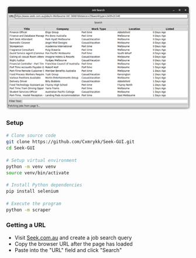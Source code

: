 <div align="center">
    <img src="assets/window.png">
</div>

### Setup
```sh
# Clone source code
git clone https://github.com/Cxmrykk/Seek-GUI.git
cd Seek-GUI

# Setup virtual environment
python -m venv venv
source venv/bin/activate

# Install Python dependencies
pip install selenium

# Execute the program
python -m scraper
```

### Getting a URL
- Visit [Seek.com.au](https://seek.com.au/) and create a job search query
- Copy the browser URL after the page has loaded
- Paste into the "URL" field and click "Search"